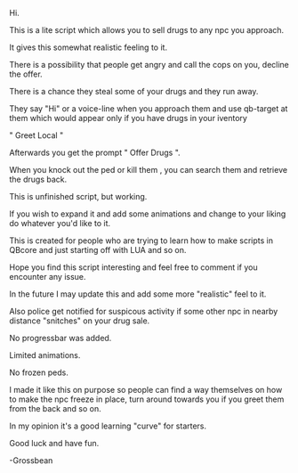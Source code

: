 Hi.

This is a lite script which allows you to sell drugs to any npc you approach.

It gives this somewhat realistic feeling to it.

There is a possibility that people get angry and call the cops on you, decline the offer.

There is a chance they steal some of your drugs and they run away.

They say "Hi" or a voice-line when you approach them and use qb-target at them which would appear only if you have drugs in your iventory 

" Greet Local "

Afterwards you get the prompt " Offer Drugs ".

When you knock out the ped or kill them , you can search them and retrieve the drugs back.

This is unfinished script, but working.

If you wish to expand it and add some animations and change to your liking do whatever you'd like to it.

This is created for people who are trying to learn how to make scripts in QBcore and just starting off with LUA and so on.

Hope you find this script interesting and feel free to comment if you encounter any issue.

In the future I may update this and add some more "realistic" feel to it.

Also police get notified for suspicous activity if some other npc in nearby distance "snitches" on your drug sale.

No progressbar was added.

Limited animations.

No frozen peds.

I made it like this on purpose so people can find a way themselves on how to make the npc freeze in place, turn around towards you if you greet them from the back and so on.

In my opinion it's a good learning "curve" for starters.

Good luck and have fun.

-Grossbean

